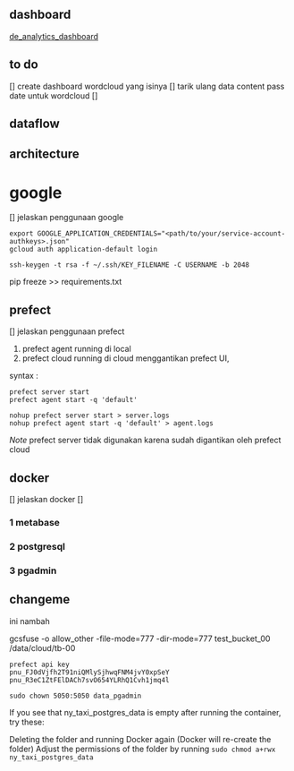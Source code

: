 ## dashboard

[de_analytics_dashboard](http://35.223.23.31:3000/public/dashboard/53ca46a7-2745-406e-ac8e-482846b61675)

## to do
[] create dashboard wordcloud yang isinya 
[] tarik ulang data content pass date untuk wordcloud
[] 

## dataflow

## architecture

# google 

[] jelaskan penggunaan google

```
export GOOGLE_APPLICATION_CREDENTIALS="<path/to/your/service-account-authkeys>.json"
gcloud auth application-default login
```

```
ssh-keygen -t rsa -f ~/.ssh/KEY_FILENAME -C USERNAME -b 2048
```


pip freeze >> requirements.txt


## prefect 

[] jelaskan penggunaan prefect

1. prefect agent running di local
2. prefect cloud running di cloud menggantikan prefect UI, 


syntax :
```
prefect server start
prefect agent start -q 'default'
```

```
nohup prefect server start > server.logs
nohup prefect agent start -q 'default' > agent.logs

```
*Note* prefect server tidak digunakan karena sudah digantikan oleh prefect cloud

## docker 

[] jelaskan docker 
[] 

### 1 metabase
### 2 postgresql
### 3 pgadmin

## changeme

ini nambah


gcsfuse -o allow_other  -file-mode=777 -dir-mode=777 test_bucket_00 /data/cloud/tb-00

```
prefect api key
pnu_FJ0dVjfh2T91niQMlySjhwqFNM4jvY0xpSeY
pnu_R3eC1ZtFElDACh7svO654YLRhQ1Cvh1jmq4l
```

```
sudo chown 5050:5050 data_pgadmin
```

If you see that ny_taxi_postgres_data is empty after running the container, try these:

Deleting the folder and running Docker again (Docker will re-create the folder)
Adjust the permissions of the folder by running ```sudo chmod a+rwx ny_taxi_postgres_data```
